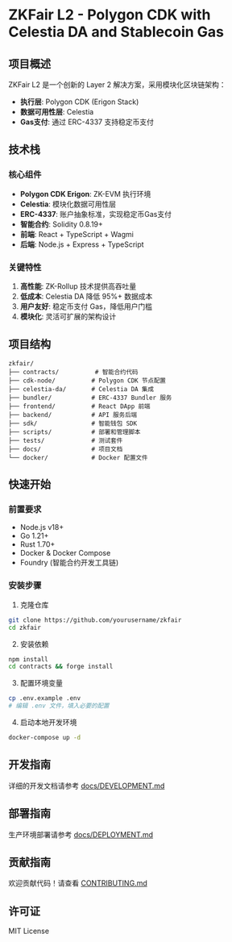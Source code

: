 # ZKFair L2 - Polygon CDK with Celestia DA and Stablecoin Gas

## 项目概述

ZKFair L2 是一个创新的 Layer 2 解决方案，采用模块化区块链架构：
- **执行层**: Polygon CDK (Erigon Stack) 
- **数据可用性层**: Celestia
- **Gas支付**: 通过 ERC-4337 支持稳定币支付

## 技术栈

### 核心组件
- **Polygon CDK Erigon**: ZK-EVM 执行环境
- **Celestia**: 模块化数据可用性层
- **ERC-4337**: 账户抽象标准，实现稳定币Gas支付
- **智能合约**: Solidity 0.8.19+
- **前端**: React + TypeScript + Wagmi
- **后端**: Node.js + Express + TypeScript

### 关键特性
1. **高性能**: ZK-Rollup 技术提供高吞吐量
2. **低成本**: Celestia DA 降低 95%+ 数据成本
3. **用户友好**: 稳定币支付 Gas，降低用户门槛
4. **模块化**: 灵活可扩展的架构设计

## 项目结构

```
zkfair/
├── contracts/          # 智能合约代码
├── cdk-node/          # Polygon CDK 节点配置
├── celestia-da/       # Celestia DA 集成
├── bundler/           # ERC-4337 Bundler 服务
├── frontend/          # React DApp 前端
├── backend/           # API 服务后端
├── sdk/               # 智能钱包 SDK
├── scripts/           # 部署和管理脚本
├── tests/             # 测试套件
├── docs/              # 项目文档
└── docker/            # Docker 配置文件
```

## 快速开始

### 前置要求
- Node.js v18+
- Go 1.21+
- Rust 1.70+
- Docker & Docker Compose
- Foundry (智能合约开发工具链)

### 安装步骤

1. 克隆仓库
```bash
git clone https://github.com/yourusername/zkfair
cd zkfair
```

2. 安装依赖
```bash
npm install
cd contracts && forge install
```

3. 配置环境变量
```bash
cp .env.example .env
# 编辑 .env 文件，填入必要的配置
```

4. 启动本地开发环境
```bash
docker-compose up -d
```

## 开发指南

详细的开发文档请参考 [docs/DEVELOPMENT.md](docs/DEVELOPMENT.md)

## 部署指南

生产环境部署请参考 [docs/DEPLOYMENT.md](docs/DEPLOYMENT.md)

## 贡献指南

欢迎贡献代码！请查看 [CONTRIBUTING.md](CONTRIBUTING.md)

## 许可证

MIT License